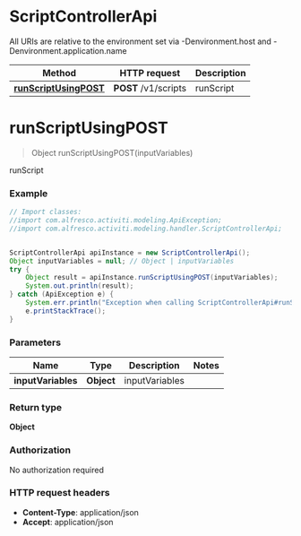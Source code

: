 # ScriptControllerApi

All URIs are relative to the environment set via -Denvironment.host and -Denvironment.application.name

Method | HTTP request | Description
------------- | ------------- | -------------
[**runScriptUsingPOST**](ScriptControllerApi.md#runScriptUsingPOST) | **POST** /v1/scripts | runScript


<a name="runScriptUsingPOST"></a>
# **runScriptUsingPOST**
> Object runScriptUsingPOST(inputVariables)

runScript

### Example
```java
// Import classes:
//import com.alfresco.activiti.modeling.ApiException;
//import com.alfresco.activiti.modeling.handler.ScriptControllerApi;


ScriptControllerApi apiInstance = new ScriptControllerApi();
Object inputVariables = null; // Object | inputVariables
try {
    Object result = apiInstance.runScriptUsingPOST(inputVariables);
    System.out.println(result);
} catch (ApiException e) {
    System.err.println("Exception when calling ScriptControllerApi#runScriptUsingPOST");
    e.printStackTrace();
}
```

### Parameters

Name | Type | Description  | Notes
------------- | ------------- | ------------- | -------------
 **inputVariables** | **Object**| inputVariables |

### Return type

**Object**

### Authorization

No authorization required

### HTTP request headers

 - **Content-Type**: application/json
 - **Accept**: application/json

